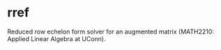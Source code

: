 # rref
Reduced row echelon form solver for an augmented matrix (MATH2210: Applied Linear Algebra at UConn).
